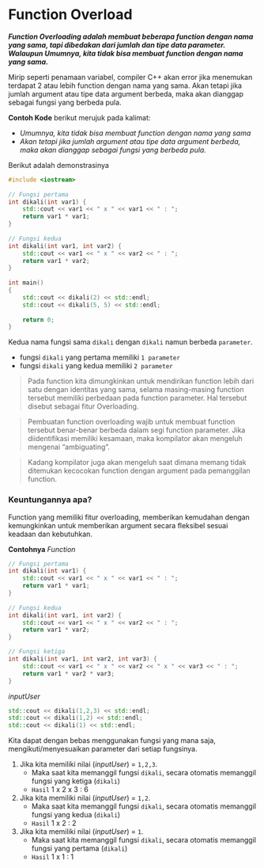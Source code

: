 # Function Overload
***Function Overloading adalah membuat beberapa function dengan nama yang sama, tapi dibedakan dari jumlah dan tipe data parameter.
Walaupun Umumnya, kita tidak bisa membuat function dengan nama yang sama.***

Mirip seperti penamaan variabel, compiler C++ akan error jika menemukan terdapat 2 atau lebih function dengan nama yang sama.
Akan tetapi jika jumlah argument atau tipe data argument berbeda, maka akan dianggap sebagai fungsi yang berbeda pula.

**Contoh Kode** berikut merujuk pada kalimat:
- *Umumnya, kita tidak bisa membuat function dengan nama yang sama* 
- *Akan tetapi jika jumlah argument atau tipe data argument berbeda, maka akan dianggap sebagai fungsi yang berbeda pula.*

Berikut adalah demonstrasinya

```cpp
#include <iostream>
 
// Fungsi pertama
int dikali(int var1) {
    std::cout << var1 << " x " << var1 << " : ";
    return var1 * var1;
}
 
// Fungsi kedua
int dikali(int var1, int var2) {
    std::cout << var1 << " x " << var2 << " : ";
    return var1 * var2;
}
 
int main()
{
    std::cout << dikali(2) << std::endl;
    std::cout << dikali(5, 5) << std::endl;
 
    return 0;
}
```
Kedua nama fungsi sama `dikali` dengan `dikali` namun berbeda `parameter`.

- fungsi `dikali` yang pertama memiliki `1 parameter`
- fungsi `dikali` yang kedua   memiliki `2 parameter`

> Pada function kita dimungkinkan untuk mendirikan function lebih dari satu dengan identitas yang sama, selama masing-masing function tersebut memiliki perbedaan pada function parameter. Hal tersebut disebut sebagai fitur Overloading.

> Pembuatan function overloading wajib untuk membuat function tersebut benar-benar berbeda dalam segi function parameter. Jika diidentifikasi memiliki kesamaan, maka kompilator akan mengeluh mengenai “ambiguating”.

> Kadang kompilator juga akan mengeluh saat dimana memang tidak ditemukan kecocokan function dengan argument pada pemanggilan function.

### Keuntungannya apa?
Function yang memiliki fitur overloading, memberikan kemudahan dengan kemungkinkan untuk memberikan argument secara fleksibel sesuai keadaan dan kebutuhkan.

**Contohnya** 
_Function_
```cpp
// Fungsi pertama
int dikali(int var1) {
    std::cout << var1 << " x " << var1 << " : ";
    return var1 * var1;
}
 
// Fungsi kedua
int dikali(int var1, int var2) {
    std::cout << var1 << " x " << var2 << " : ";
    return var1 * var2;
}

// Fungsi ketiga
int dikali(int var1, int var2, int var3) {
    std::cout << var1 << " x " << var2 << " x " << var3 << " : ";
    return var1 * var2 * var3;
}
```
_inputUser_
```cpp
std::cout << dikali(1,2,3) << std::endl;
std::cout << dikali(1,2) << std::endl;
std::cout << dikali(1) << std::endl;
```
Kita dapat dengan bebas menggunakan fungsi yang mana saja, mengikuti/menyesuaikan parameter dari setiap fungsinya.

1. Jika kita memiliki nilai (_inputUser_) = `1,2,3`. 
    - Maka saat kita memanggil fungsi `dikali`, secara otomatis memanggil fungsi yang ketiga (`dikali`)
    - `Hasil` 1 x 2 x 3 : 6
2. Jika kita memiliki nilai (_inputUser_) = `1,2`. 
    - Maka saat kita memanggil fungsi `dikali`, secara otomatis memanggil fungsi yang kedua (`dikali`)
    - `Hasil` 1 x 2 : 2
3. Jika kita memiliki nilai (_inputUser_) = `1`. 
    - Maka saat kita memanggil fungsi `dikali`, secara otomatis memanggil fungsi yang pertama (`dikali`)
    - `Hasil` 1 x 1 : 1

